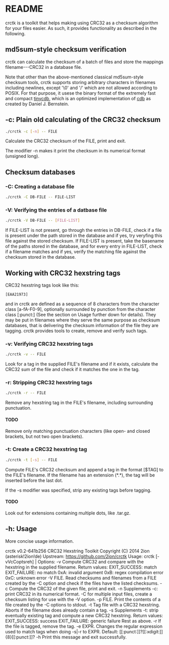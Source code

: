 # README

crctk is a toolkit that helps making using CRC32 as a checksum algorithm
for your files easier. As such, it provides functionality as described
in the following.

## md5sum-style checksum verification

crctk can calculate the checksum of a batch of files and store the
mappings filename---CRC32 in a database file.

Note that other than the above-mentioned classical md5sum-style checksum
tools, crctk supports storing arbitrary characters in filenames
including newlines, except '\0' and '/' which are not allowed according
to POSIX. For that purpose, it usese the binary format of the extremely
fast and compact [tinycdb][], which is an optimized
implementation of [cdb][] as created by Daniel J. Bernstein.

[tinycdb]: http://www.corpit.ru/mjt/tinycdb.html
[cdb]: http://cr.yp.to/cdb.html

## -c: Plain old calculating of the CRC32 checksum

```sh
./crctk -c [-n] -- FILE
```

Calculate the CRC32 checksum of the FILE, print and exit.

The modifier -n makes it print the checksum in its numerical format
(unsigned long).

## Checksum databases

### -C: Creating a database file

```sh
./crctk -C DB-FILE -- FILE-LIST
```

### -V: Verifying the entries of a datbase file

```sh
./crctk -V DB-FILE -- [FILE-LIST]
```

If FILE-LIST is not present, go through the entries in DB-FILE,
check if a file is present under the path stored in the database and
if yes, try veryfing this file against the stored checksum.
If FILE-LIST is present, take the basename of the paths stored in
the database, and for every entry in FILE-LIST, check if a
filename matches and if yes, verify the matching file against the
checksum stored in the database.

## Working with CRC32 hexstring tags

CRC32 hexstring tags look like this:
```
[EAA21973]
```
and in crctk are defined as a sequence of 8 characters from the
character class \[a-fA-F0-9\], optionally surrounded by punction from the
character class \[:punct:\] (See the section on Usage further down for
details). They may be put in filenames where they serve
the same purpose as checksum databases, that is delivering the checksum
information of the file they are tagging. crctk provides tools to
create, remove and verify such tags.

### -v: Verifying CRC32 hexstring tags

```sh
./crctk -v -- FILE
```
Look for a tag in the supplied FILE's filename and if it exists,
calculate the CRC32 sum of the file and check if it matches the one in
the tag.

### -r: Stripping CRC32 hexstring tags

```sh
./crctk -r -- FILE
```

Remove any hexstring tag in the FILE's filename, including surrounding
punctuation.

#### TODO

Remove only matching punctuation characters (like open- and closed
brackets, but not two open brackets).

### -t: Create a CRC32 hexstring tag

```sh
./crctk -t [-s] -- FILE
```

Compute FILE's CRC32 checksum and append a tag in the format \[$TAG\] to
the FILE's filename. If the filename has an extension (\*.\*), the tag
will be inserted before the last dot.

If the -s modifier was specified, strip any existing tags before
tagging.

#### TODO

Look out for extensions containing multiple dots, like .tar.gz.

## -h: Usage

More concise usage information.

crctk v0.2-641b256
CRC32 Hexstring Toolkit
Copyright (C) 2014 2ion (asterisk!2ion!de)
Upstream: https://github.com/2ion/crctk
Usage: crctk [-vVcCoptsreh] <file>|<file-list>
Options:
 -v Compute CRC32 and compare with the hexstring
    in the supplied filename.
    Return values: EXIT_SUCCESS: match
                   EXIT_FAILURE: no match
                   0xA: invalid argument
                   0xB: regex compilation error
                   0xC: unknown error
 -V FILE. Read checksums and filenames from a FILE
    created by the -C option and check if the files
    have the listed checksums.
 -c Compute the CRC32 of the given file, print and exit.
 -n Supplements -c: print CRC32 in its numerical format.
 -C for multiple input files, create a checksum listing
    for use with the -V option.
 -p FILE. Print the contents of a file created by the -C
    options to stdout.
 -t Tag file with a CRC32 hexstring. Aborts if
    the filename does already contain a tag.
 -s Supplements -t: strip eventually existing tag
    and compute a new CRC32 hexstring.
    Return values: EXIT_SUCCESS: success
                   EXIT_FAILURE: generic failure
                   Rest as above.
 -r If the file is tagged, remove the tag.
 -e EXPR. Changes the regular expression used to
    match tags when doing -s|-r to EXPR. Default:
    [[:punct:]]\?[[:xdigit:]]\{8\}[[:punct:]]\?
 -h Print this message and exit successfully.
```
